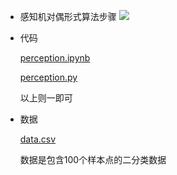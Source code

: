 
+ 感知机对偶形式算法步骤
  ![](https://timgsa.baidu.com/timg?image&quality=80&size=b9999_10000&sec=1553575213207&di=72e2138e1a5de7af5dc2224d7294bccc&imgtype=0&src=http%3A%2F%2Fmmbiz.qpic.cn%2Fmmbiz_jpg%2FjXQJ6b7CBHrsdDkJxVIV0lGMnzRtm1esvtuxUibicP1dmLf5klicFjeIT0E3qkUgTmW9LMfObW5JdzNxbb2daBk2w%2F640%3Fwx_fmt%3Djpeg)

+ 代码

  [perception.ipynb](https://github.com/baiyang2464/AI/blob/master/ml/PLA/perception.ipynb) 

  [perception.py](https://github.com/baiyang2464/AI/blob/master/ml/PLA/perception.py) 

  以上则一即可

+ 数据

  [data.csv](https://github.com/baiyang2464/AI/blob/master/ml/PLA/data.csv) 

  数据是包含100个样本点的二分类数据
